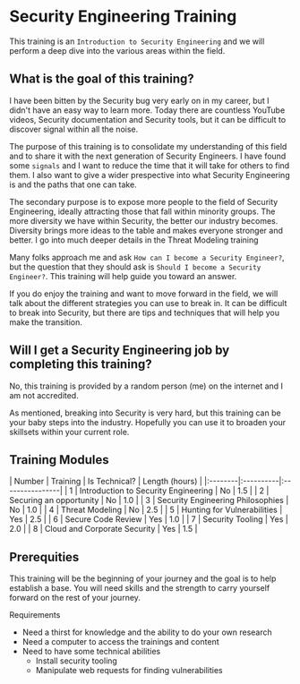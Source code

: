 # Security Engineering Training
This training is an `Introduction to Security Engineering` and we will perform a deep dive into the various areas within the field.  

## What is the goal of this training?
I have been bitten by the Security bug very early on in my career, but I didn't have an easy way to learn more.  Today there are countless YouTube videos, Security documentation and Security tools, but it can be difficult to discover signal within all the noise.

The purpose of this training is to consolidate my understanding of this field and to share it with the next generation of Security Engineers.  I have found some `signals` and I want to reduce the time that it will take for others to find them.  I also want to give a wider prespective into what Security Engineering is and the paths that one can take.

The secondary purpose is to expose more people to the field of Security Engineering, ideally attracting those that fall within minority groups.  The more diversity we have within Security, the better our industry becomes.  Diversity brings more ideas to the table and makes everyone stronger and better.  I go into much deeper details in the Threat Modeling training

Many folks approach me and ask `How can I become a Security Engineer?`, but the question that they should ask is `Should I become a Security Engineer?`.  This training will help guide you toward an answer.  

If you do enjoy the training and want to move forward in the field, we will talk about the different strategies you can use to break in.  It can be difficult to break into Security, but there are tips and techniques that will help you make the transition.

## Will I get a Security Engineering job by completing this training?
No, this training is provided by a random person (me) on the internet and I am not accredited.  

As mentioned, breaking into Security is very hard, but this training can be your baby steps into the industry.  Hopefully you can use it to broaden your skillsets within your current role.  

## Training Modules

| Number | Training | Is Technical? | Length (hours) |
|:--------|:----------|:----------------|
| 1 | Introduction to Security Engineering | No | 1.5 |
| 2 | Securing an opportunity | No | 1.0 |
| 3 | Security Engineering Philosophies | No | 1.0 |
| 4 | Threat Modeling | No | 2.5 |
| 5 | Hunting for Vulnerabilities | Yes | 2.5 |
| 6 | Secure Code Review | Yes | 1.0 |
| 7 | Security Tooling | Yes | 2.0 |
| 8 | Cloud and Corporate Security | Yes | 1.5 |

## Prerequities
This training will be the beginning of your journey and the goal is to help establish a base.  You will need skills and the strength to carry yourself forward on the rest of your journey.

Requirements
* Need a thirst for knowledge and the ability to do your own research
* Need a computer to access the trainings and content
* Need to have some technical abilities
  * Install security tooling
  * Manipulate web requests for finding vulnerabilities 
